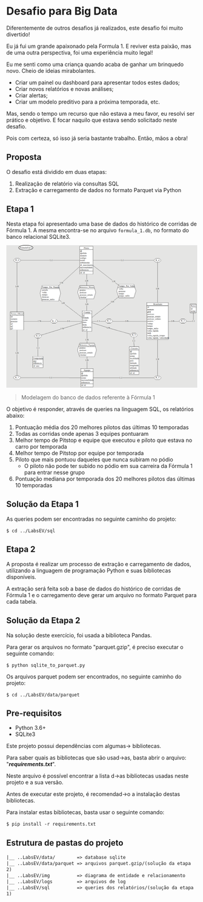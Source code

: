 # Desafio para Big Data

Diferentemente de outros desafios já realizados, este desafio foi muito divertido!

Eu já fui um grande apaixonado pela Formula 1.
E reviver esta paixão, mas de uma outra perspectiva, foi uma experiência muito
legal!

Eu me senti como uma criança quando acaba de ganhar um brinquedo novo.
Cheio de ideias mirabolantes.

- Criar um painel ou dashboard para apresentar todos estes dados;
- Criar novos relatórios e novas análises;
- Criar alertas;
- Criar um modelo preditivo para a próxima temporada, etc.

Mas, sendo o tempo um recurso que não estava a meu favor, eu resolvi ser prático
e objetivo. E focar naquilo que estava sendo solicitado neste desafio.

Pois com certeza, só isso já seria bastante trabalho. Então, mãos a obra!

## Proposta

O desafio está dividido em duas etapas:

  1. Realização de relatório via consultas SQL
  2. Extração e carregamento de dados no formato Parquet via Python

## Etapa 1

Nesta etapa foi apresentado uma base de dados do histórico de corridas de Fórmula 1.
A mesma encontra-se no arquivo `formula_1.db`, no formato do banco relacional SQLite3.

![DER](https://github.com/lserra/LabsEV/blob/master/img/schema-formula-1.png?raw=true)

> Modelagem do banco de dados referente à Fórmula 1

O objetivo é responder, através de queries na linguagem SQL, os relatórios abaixo:

  1. Pontuação média dos 20 melhores pilotos das últimas 10 temporadas
  2. Todas as corridas onde apenas 3 equipes pontuaram
  3. Melhor tempo de Pitstop e equipe que executou e piloto que estava no carro por temporada
  4. Melhor tempo de Pitstop por equipe por temporada
  5. Piloto que mais pontuou daqueles que nunca subiram no pódio 
      - O piloto não pode ter subido no pódio em sua carreira da Fórmula 1 para entrar nesse grupo
  6. Pontuação mediana por temporada dos 20 melhores pilotos das últimas 10 temporadas

## Solução da Etapa 1

As queries podem ser encontradas no seguinte caminho do projeto:

```shell
$ cd ../LabsEV/sql
```

## Etapa 2

A proposta é realizar um processo de extração e carregamento de dados, utilizando
a linguagem de programação Python e suas bibliotecas disponíveis.

A extração será feita sob a base de dados do histórico de corridas de Fórmula 1 e
o carregamento deve gerar um arquivo no formato Parquet para cada tabela.

## Solução da Etapa 2

Na solução deste exercício, foi usada a biblioteca Pandas.

Para gerar os arquivos no formato "parquet.gzip", é preciso executar o seguinte comando:

```shell
$ python sqlite_to_parquet.py
```

Os arquivos parquet podem ser encontrados, no seguinte caminho do projeto:

```shell
$ cd ../LabsEV/data/parquet
```

## Pre-requisitos

- Python 3.6+
- SQLite3

Este projeto possui dependências com algumas-> bibliotecas.

Para saber quais as bibliotecas que são usad->as, basta abrir o arquivo:
"**_requirements.txt_**".

Neste arquivo é possível encontrar a lista d->as bibliotecas usadas neste projeto e a sua versão.

Antes de executar este projeto, é recomendad->o a instalação destas bibliotecas.

Para instalar estas bibliotecas, basta usar o seguinte comando:

```shell
$ pip install -r requirements.txt
```

## Estrutura de pastas do projeto

```
|__ ..LabsEV/data/        => database sqlite
|__ ..LabsEV/data/parquet => arquivos parquet.gzip/(solução da etapa 2)
|__ ..LabsEV/img          => diagrama de entidade e relacionamento
|__ ..LabsEV/logs         => arquivos de log
|__ ..LabsEV/sql          => queries dos relatórios/(solução da etapa 1)
```

